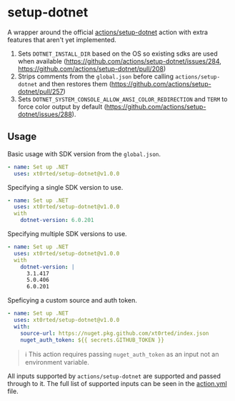 # setup-dotnet

A wrapper around the official [actions/setup-dotnet](https://github.com/actions/setup-dotnet) action with extra features that aren't yet implemented.

1. Sets `DOTNET_INSTALL_DIR` based on the OS so existing sdks are used when available (https://github.com/actions/setup-dotnet/issues/284, https://github.com/actions/setup-dotnet/pull/208)
2. Strips comments from the `global.json` before calling `actions/setup-dotnet` and then restores them (https://github.com/actions/setup-dotnet/pull/257)
3. Sets `DOTNET_SYSTEM_CONSOLE_ALLOW_ANSI_COLOR_REDIRECTION` and `TERM` to force color output by default (https://github.com/actions/setup-dotnet/issues/288).

## Usage

Basic usage with SDK version from the `global.json`.

```yml
- name: Set up .NET
  uses: xt0rted/setup-dotnet@v1.0.0
```

Specifying a single SDK version to use.

```yml
- name: Set up .NET
  uses: xt0rted/setup-dotnet@v1.0.0
  with
    dotnet-version: 6.0.201
```

Specifying multiple SDK versions to use.

```yml
- name: Set up .NET
  uses: xt0rted/setup-dotnet@v1.0.0
  with
    dotnet-version: |
      3.1.417
      5.0.406
      6.0.201
```

Speficying a custom source and auth token.

```yml
- name: Set up .NET
  uses: xt0rted/setup-dotnet@v1.0.0
  with:
    source-url: https://nuget.pkg.github.com/xt0rted/index.json
    nuget_auth_token: ${{ secrets.GITHUB_TOKEN }}
```

> ℹ️ This action requires passing `nuget_auth_token` as an input not an environment variable.

All inputs supported by `actions/setup-dotnet` are supported and passed through to it.
The full list of supported inputs can be seen in the [action.yml](action.yml) file.

